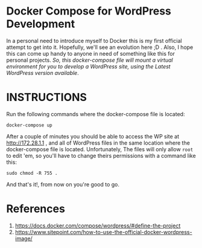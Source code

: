# Docker Compose for WordPress Development
In a personal need to introduce myself to Docker this is my first official attempt to get into it. Hopefully, we'll see an evolution here ;D . Also, I hope this can come up handy to anyone in need of something like this for personal projects.
*So, this _docker-compose_ file will mount a virtual environment for you to develop a WordPress site, using the Latest WordPress version available*.

# INSTRUCTIONS
Run the following commands where the docker-compose file is located: 

`docker-compose up`

After a couple of minutes you should be able to access the WP site at http://172.28.1.1 , and all of WordPress files in the same location where the docker-compose file is located. Unfortunately, The files will only allow `root` to edit 'em, so you'll have to change theirs permissions with a command like this:

`sudo chmod -R 755 .`

And that's it!, from now on you're good to go.



# References
1. https://docs.docker.com/compose/wordpress/#define-the-project
2. https://www.sitepoint.com/how-to-use-the-official-docker-wordpress-image/
